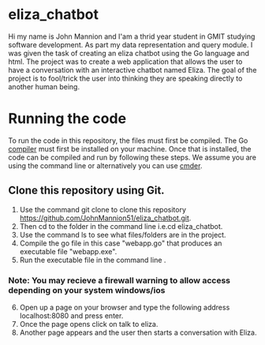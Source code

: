 # eliza_chatbot
Hi my name is John Mannion and I'am a thrid year student in GMIT studying software development. As part my data representation and query module. I was given the task of creating an eliza chatbot using the Go language and html.
The project was to create a web application that allows the user to have a conversation with an interactive chatbot named Eliza. The goal of the project is to fool/trick the user into thinking they are speaking directly to another human being.


# Running the code
To run the code in this repository, the files must first be compiled. The Go [compiler](https://golang.org/doc/install) 
must first be installed on your machine. Once that is installed, the code can be compiled and run by following these steps. We assume you are using the command line or alternatively you can use [cmder](https://cmder.en.softonic.com/).
## Clone this repository using Git.
1. Use the command git clone to clone this repository https://github.com/JohnMannion51/eliza_chatbot.git.
2. Then cd to the folder in the command line i.e.cd eliza_chatbot.
3. Use the command ls to see what files/folders are in the project.
4. Compile the go file in this case "webapp.go" that produces an executable file "webapp.exe".
5. Run the executable file in the command line .
### Note: You may recieve a firewall warning to allow access depending on your system windows/ios 
6. Open up a page on your browser and type the following address 
localhost:8080 and press enter.
7. Once the page opens click on talk to eliza.
8. Another page appears and the user then starts a conversation with Eliza.